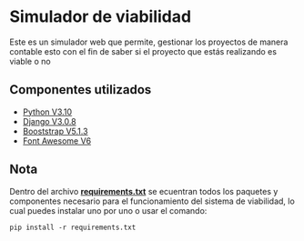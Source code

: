 # **Simulador de viabilidad**

Este es un simulador web que permite, gestionar los proyectos de manera contable esto con el fin de saber si el proyecto que estás realizando es viable o no

## **Componentes utilizados**

- [Python V3.10](https://www.python.org/downloads/release/python-3102/)
- [Django V3.0.8](https://www.djangoproject.com/)
- [Booststrap V5.1.3](https://getbootstrap.com/)
- [Font Awesome V6](https://fontawesome.com/)

## **Nota**

Dentro del archivo [**requirements.txt**](/requirements.txt) se ecuentran todos los paquetes y componentes necesario para el funcionamiento del sistema de viabilidad, lo cual puedes instalar uno por uno o usar el comando:

    pip install -r requirements.txt

